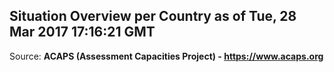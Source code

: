 ## Situation Overview per Country as of Tue, 28 Mar 2017 17:16:21 GMT

Source: **ACAPS (Assessment Capacities Project) - https://www.acaps.org**